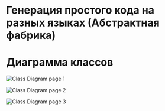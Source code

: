 # Генерация простого кода на разных языках (Абстрактная фабрика)

# Диаграмма классов

![Class Diagram page 1](https://github.com/Forgotalready/SoftwareDevelopmentLab2/blob/develop/Images/classDiagram1.jpg)

![Class Diagram page 2](https://github.com/Forgotalready/SoftwareDevelopmentLab2/blob/develop/Images/classDiagram.jpg)

![Class Diagram page 3](https://github.com/Forgotalready/SoftwareDevelopmentLab2/blob/develop/Images/classDiagram2.jpg)
